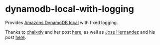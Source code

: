 # dynamodb-local-with-logging

Provides [Amazons DynamoDB local](https://docs.aws.amazon.com/amazondynamodb/latest/developerguide/DynamoDBLocal.html) with fixed logging.

Thanks to [chaixxiv](https://gist.github.com/chaixxiv) and her post [here](https://gist.github.com/dehora/9baebcec8c432f9af549#gistcomment-2202575), as well as [Jose Hernandez](https://stackoverflow.com/users/10621467/jose-hernandez) and his post [here](https://stackoverflow.com/questions/64549078/dynamodb-local-error-statuslogger-log4j2-could-not-find-a-logging-implementatio).
